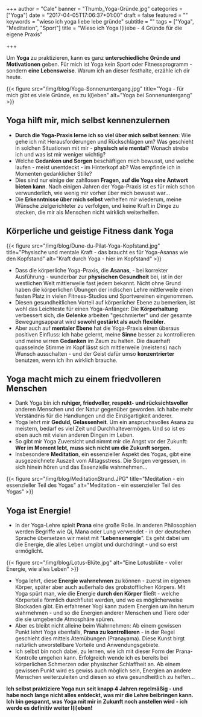 +++
author = "Cale"
banner = "Thumb_Yoga-Gründe.jpg"
categories = ["Yoga"]
date = "2017-04-05T17:06:37+01:00"
draft = false
featured = ""
keywords = "wieso ich yoga liebe lebe gründe"
subtitle = ""
tags = ["Yoga", "Meditation", "Sport"]
title = "Wieso ich Yoga l(i)ebe - 4 Gründe für die eigene Praxis"

+++

Um **Yoga** zu praktizieren, kann es ganz **unterschiedliche Gründe und Motivationen** geben. Für mich ist Yoga kein Sport oder Fitnessprogramm - sondern **eine Lebensweise**. Warum ich an dieser festhalte, erzähle ich dir heute.<!--more-->

{{< figure src="/img/blog/Yoga-Sonnenuntergang.jpg" title="Yoga - für mich gibt es viele Gründe, es zu l(i)eben" alt="Yoga bei Sonnenuntergang" >}}

## Yoga hilft mir, mich selbst kennenzulernen

- **Durch die Yoga-Praxis lerne ich so viel über mich selbst kennen**: Wie gehe ich mit Herausforderungen und Rückschlägen um? Was geschieht in solchen Situationen mit mir - **physisch wie mental**? Wonach strebe ich und was ist mir weniger wichtig?
- Welche **Gedanken und Sorgen** beschäftigen mich bewusst, und welche laufen - meist unentdeckt - im Hinterkopf ab? Was empfinde ich in Momenten gedanklicher Stille?
- Dies sind nur einige der zahllosen **Fragen, auf die Yoga eine Antwort bieten kann**. Nach einigen Jahren der Yoga-Praxis ist es für mich schon verwunderlich, wie wenig mir vorher über mich bewusst war...
- Die **Erkenntnisse über mich selbst** verhelfen mir wiederum, meine Wünsche zielgerichteter zu verfolgen, und keine Kraft in Dinge zu stecken, die mir als Menschen nicht wirklich weiterhelfen.

## Körperliche und geistige Fitness dank Yoga

{{< figure src="/img/blog/Dune-du-Pilat-Yoga-Kopfstand.jpg" title="Physische und mentale Kraft - das braucht es für Yoga-Asanas wie den Kopfstand" alt="Kraft durch Yoga - hier im Kopfstand" >}}  

- Dass die körperliche Yoga-Praxis, die **Asanas**, - bei korrekter Ausführung - wunderbar zur **physischen Gesundheit** bei, ist in der westlichen Welt mittlerweile fast jedem bekannt. Nicht ohne Grund haben die körperlichen Übungen der indischen Lehre mittlerweile einen festen Platz in vielen Fitness-Studios und Sportvereinen eingenommen.
- Diesen gesundheitlichen Vorteil auf körperlicher Ebene zu bemerken, ist wohl das Leichteste für einen Yoga-Anfänger: Die **Körperhaltung** verbessert sich, die **Gelenke** arbeiten "geschmierter" und der gesamte Bewegungsapparat wird **sowohl gestärkt als auch flexibler**.
- Aber auch auf **mentaler Ebene** hat die Yoga-Praxis einen überaus positiven Einfluss: Ich habe gelernt, meine **Sinne** besser zu kontrollieren und meine wirren **Gedanken** im Zaum zu halten. Die dauerhaft quasselnde Stimme im Kopf lässt sich mittlerweile (meistens) nach Wunsch ausschalten - und der Geist dafür umso **konzentrierter** benutzen, wenn ich ihn wirklich brauche.

## Yoga macht mich zu einem friedvolleren Menschen

- Dank Yoga bin ich **ruhiger, friedvoller, respekt- und rücksichtsvoller** anderen Menschen und der Natur gegenüber geworden. Ich habe mehr Verständnis für die Handlungen und die Einzigartigkeit anderer.
- Yoga lehrt mir **Geduld, Gelassenheit**. Um ein anspruchsvolles Asana zu meistern, bedarf es viel Zeit und Durchhaltevermögen. Und so ist es eben auch mit vielen anderen Dingen im Leben.
- So gibt mir Yoga Zuversicht und nimmt mir die Angst vor der Zukunft: **Wer im Moment lebt, muss sich nicht um die Zukunft sorgen.**
- Insbesondere **Meditation**, ein essenzieller Aspekt des Yogas, gibt eine ausgezeichnete Auszeit vom Alltagsstress. Die Sorgen vergessen, in sich hinein hören und das Essenzielle wahrnehmen...

{{< figure src="/img/blog/MeditationStrand.JPG" title="Meditation - ein essenzieller Teil des Yogas" alt="Meditation - ein essenzieller Teil des Yogas" >}}

## Yoga ist Energie!

- In der Yoga-Lehre spielt **Prana** eine große Rolle. In anderen Philosophien werden Begriffe wie Qi, Mana oder Lung verwendet - in der deutschen Sprache übersetzen wir meist mit "**Lebensenergie**". Es geht dabei um die Energie, die alles Leben umgibt und durchdringt - und so erst ermöglicht. 

{{< figure src="/img/blog/Lotus-Blüte.jpg" alt="Eine Lotusblüte - voller Energie, wie alles Leben" >}}

- Yoga lehrt, diese **Energie wahrnehmen** zu können - zuerst im eigenen Körper, später aber auch außerhalb des grobstofflichen Körpers. Mit Yoga spürt man, wie die Energie **durch den Körper** fließt - welche Körperteile förmlich durchflutet werden, und wo es möglicherweise Blockaden gibt. Ein erfahrener Yogi kann zudem Energien um ihn herum wahrnehmen - und so die Energien anderer Menschen und Tiere oder die sie umgebende Atmosphäre spüren.
- Aber es bleibt nicht alleine beim Wahrnehmen: Ab einem gewissen Punkt lehrt Yoga ebenfalls, **Prana zu kontrollieren** - in der Regel geschieht dies mittels Atemübungen (Pranayama). Diese Kunst birgt natürlich unvorstellbare Vorteile und Anwendungsgebiete.
- Ich selbst bin noch dabei, zu lernen, wie ich mit dieser Form der Prana-Kontrolle umgehen kann. Erfolgreich wende ich es bereits bei körperlichen Schmerzen oder physischer Schlaffheit an. Ab einem gewissen Punkt wird es gewiss auch möglich sein, Energien an andere Menschen weiterzuleiten und diesen so etwa gesundheitlich zu helfen...


**Ich selbst praktiziere Yoga nun seit knapp 4 Jahren regelmäßig - und habe noch lange nicht alles entdeckt, was mir die Lehre beibringen kann. Ich bin gespannt, was Yoga mit mir in Zukunft noch anstellen wird - ich werde es definitiv weiter l(i)eben!**